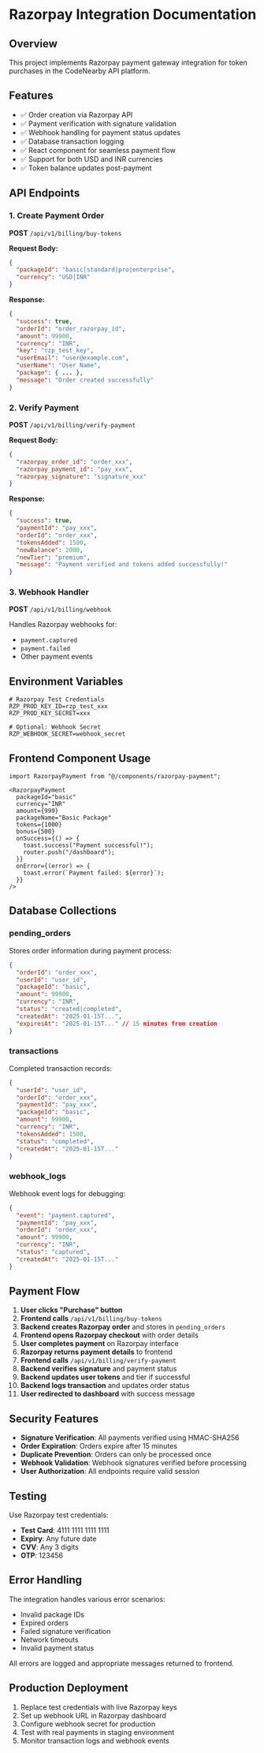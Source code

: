 # Razorpay Integration Documentation

## Overview
This project implements Razorpay payment gateway integration for token purchases in the CodeNearby API platform.

## Features
- ✅ Order creation via Razorpay API
- ✅ Payment verification with signature validation
- ✅ Webhook handling for payment status updates
- ✅ Database transaction logging
- ✅ React component for seamless payment flow
- ✅ Support for both USD and INR currencies
- ✅ Token balance updates post-payment

## API Endpoints

### 1. Create Payment Order
**POST** `/api/v1/billing/buy-tokens`

**Request Body:**
```json
{
  "packageId": "basic|standard|pro|enterprise",
  "currency": "USD|INR"
}
```

**Response:**
```json
{
  "success": true,
  "orderId": "order_razorpay_id",
  "amount": 99900,
  "currency": "INR",
  "key": "rzp_test_key",
  "userEmail": "user@example.com",
  "userName": "User Name",
  "package": { ... },
  "message": "Order created successfully"
}
```

### 2. Verify Payment
**POST** `/api/v1/billing/verify-payment`

**Request Body:**
```json
{
  "razorpay_order_id": "order_xxx",
  "razorpay_payment_id": "pay_xxx", 
  "razorpay_signature": "signature_xxx"
}
```

**Response:**
```json
{
  "success": true,
  "paymentId": "pay_xxx",
  "orderId": "order_xxx",
  "tokensAdded": 1500,
  "newBalance": 2000,
  "newTier": "premium",
  "message": "Payment verified and tokens added successfully!"
}
```

### 3. Webhook Handler
**POST** `/api/v1/billing/webhook`

Handles Razorpay webhooks for:
- `payment.captured`
- `payment.failed`
- Other payment events

## Environment Variables

```env
# Razorpay Test Credentials
RZP_PROD_KEY_ID=rzp_test_xxx
RZP_PROD_KEY_SECRET=xxx

# Optional: Webhook Secret
RZP_WEBHOOK_SECRET=webhook_secret
```

## Frontend Component Usage

```tsx
import RazorpayPayment from "@/components/razorpay-payment";

<RazorpayPayment
  packageId="basic"
  currency="INR"
  amount={999}
  packageName="Basic Package"
  tokens={1000}
  bonus={500}
  onSuccess={() => {
    toast.success("Payment successful!");
    router.push("/dashboard");
  }}
  onError={(error) => {
    toast.error(`Payment failed: ${error}`);
  }}
/>
```

## Database Collections

### pending_orders
Stores order information during payment process:
```json
{
  "orderId": "order_xxx",
  "userId": "user_id",
  "packageId": "basic",
  "amount": 99900,
  "currency": "INR",
  "status": "created|completed",
  "createdAt": "2025-01-15T...",
  "expiresAt": "2025-01-15T..." // 15 minutes from creation
}
```

### transactions
Completed transaction records:
```json
{
  "userId": "user_id",
  "orderId": "order_xxx", 
  "paymentId": "pay_xxx",
  "packageId": "basic",
  "amount": 99900,
  "currency": "INR",
  "tokensAdded": 1500,
  "status": "completed",
  "createdAt": "2025-01-15T..."
}
```

### webhook_logs
Webhook event logs for debugging:
```json
{
  "event": "payment.captured",
  "paymentId": "pay_xxx",
  "orderId": "order_xxx",
  "amount": 99900,
  "currency": "INR",
  "status": "captured",
  "createdAt": "2025-01-15T..."
}
```

## Payment Flow

1. **User clicks "Purchase" button**
2. **Frontend calls** `/api/v1/billing/buy-tokens`
3. **Backend creates Razorpay order** and stores in `pending_orders`
4. **Frontend opens Razorpay checkout** with order details
5. **User completes payment** on Razorpay interface
6. **Razorpay returns payment details** to frontend
7. **Frontend calls** `/api/v1/billing/verify-payment`
8. **Backend verifies signature** and payment status
9. **Backend updates user tokens** and tier if successful
10. **Backend logs transaction** and updates order status
11. **User redirected to dashboard** with success message

## Security Features

- **Signature Verification**: All payments verified using HMAC-SHA256
- **Order Expiration**: Orders expire after 15 minutes
- **Duplicate Prevention**: Orders can only be processed once
- **Webhook Validation**: Webhook signatures verified before processing
- **User Authorization**: All endpoints require valid session

## Testing

Use Razorpay test credentials:
- **Test Card**: 4111 1111 1111 1111
- **Expiry**: Any future date
- **CVV**: Any 3 digits
- **OTP**: 123456

## Error Handling

The integration handles various error scenarios:
- Invalid package IDs
- Expired orders
- Failed signature verification
- Network timeouts
- Invalid payment status

All errors are logged and appropriate messages returned to frontend.

## Production Deployment

1. Replace test credentials with live Razorpay keys
2. Set up webhook URL in Razorpay dashboard
3. Configure webhook secret for production
4. Test with real payments in staging environment
5. Monitor transaction logs and webhook events

